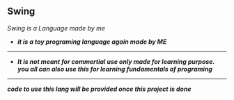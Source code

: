 ## Swing

*Swing is a Language made by me*

* ***it is a toy programing language again made by ME***
-----------------------
* ***It is not meant for commertial use only made
 for learning purpose. you all can also use this for learning fundamentals of programing***

-----------------------

***code to use this lang will be provided once this project is done***
